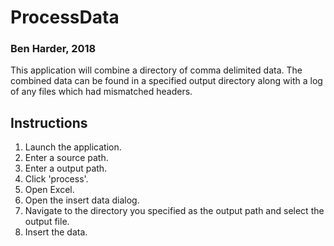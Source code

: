 # ProcessData
### Ben Harder, 2018


This application will combine a directory of comma delimited data. The combined data can be found in a specified output directory along with a log of any files which had mismatched headers.

## Instructions

1. Launch the application.
2. Enter a source path.
3. Enter a output path.
4. Click 'process'.
5. Open Excel.
6. Open the insert data dialog.
7. Navigate to the directory you specified as the output path and select the output file.
8. Insert the data.
